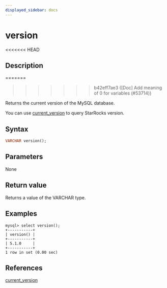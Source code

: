 ```yaml
---
displayed_sidebar: docs
---
```


# version

<<<<<<< HEAD
## Description
=======

>>>>>>> b42eff7ae3 ([Doc] Add meaning of 0 for variables (#53714))

Returns the current version of the MySQL database.

You can use [current_version](current_version.md) to query StarRocks version.

## Syntax

```Haskell
VARCHAR version();
```

## Parameters

None

## Return value

Returns a value of the VARCHAR type.

## Examples

```Plain Text
mysql> select version();
+-----------+
| version() |
+-----------+
| 5.1.0     |
+-----------+
1 row in set (0.00 sec)
```

## References

[current_version](../utility-functions/current_version.md)
